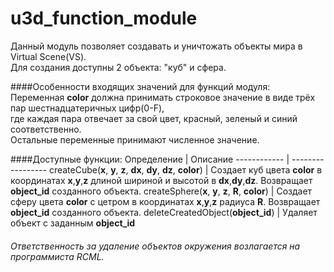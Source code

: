 # u3d_function_module
Данный модуль позволяет создавать и уничтожать объекты мира в Virtual Scene(VS).<br>
Для создания доступны 2 объекта: "куб" и сфера.

####Особенности входящих значений для функций модуля:
Переменная **color** должна принимать строковое значение в виде трёх пар шестнадцатеричных цифр(0-F),<br> где каждая пара отвечает за свой цвет, красный, зеленый и синий соответственно. <br>
Остальные переменные принимают численное значение.

####Доступные функции:
Определение  | Описание 
------------  | ----------------- 
createCube(**x**, **y**, **z**, **dx**, **dy**, **dz**, **color**)  | Создает куб цвета **color** в координатах **x**,**y**,**z** длиной шириной и высотой в **dx**,**dy**,**dz**. Возвращает **object_id** созданного объекта.
createSphere(**x**, **y**, **z**, **R**, **color**)  | Создает сферу цвета **color** с цетром в координатах **x**,**y**,**z** радиуса **R**. Возвращает **object_id** созданного объекта.
deleteCreatedObject(**object_id**)  | Удаляет объект с заданным **object_id**

###### Ответственность за удаление объектов окружения возлагается на программиста RCML.
